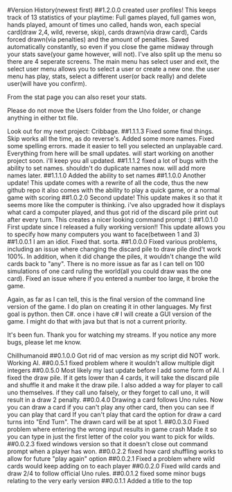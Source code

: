 #Version History(newest first)
##1.2.0.0
created user profiles! This keeps track of 13 statistics of your playtime: Full games played, full games won, hands played, amount of times uno called, hands won, each special card(draw 2,4, wild, reverse, skip), cards drawn(via draw card), Cards forced drawn(via penalties) and the amount of penalties. Saved automatically constantly, so even if you close the game midway through your stats save(your game however, will not). I've also split up the menu so there are 4 seperate screens. The main menu has select user and exit, the select user menu allows you to select a user or create a new one. the user menu has play, stats, select a different user(or back really) and delete user(will have you confirm). 

From the stat page you can also reset your stats. 

Please do not move the Users folder from the Uno folder, or change anything in either txt file.

Look out for my next project: Cribbage.
##1.1.1.3
Fixed some final things. Skip works all the time, as do reverse's. Added some more names. Fixed some spelling errors. 
made it easier to tell you selected an unplayable card. Everything from here will be small updates. will start working on another project soon. i'll keep you all updated. 
##1.1.1.2
fixed a lot of bugs with the ability to set names. shouldn't do duplicate names now. will add more names later. 
##1.1.1.0
Added the ability to set names
##1.1.0.0
Another update! 
This update comes with a rewrite of all the code, thus the new github repo
it also comes with the ability to play a quick game, or a normal game with scoring
##1.0.2.0
Second update!
This update makes it so that it seems more like the computer is thinking. 
i've also upgraded how it displays what card a computer played, and thus got rid of the discard pile print out after every turn.
This creates a nicer looking command prompt :)
##1.0.1.0
First update since I released a fully working version!!
This update allows you to specify how many computers you want to face(between 1 and 3)
##1.0.0.1 
I am an idiot. Fixed that. sorta.
##1.0.0.0
Fixed various problems, including an issue where changing the discard pile to draw pile dind't work 100%. In addition, when it did change the piles, it wouldn't change the wild cards back to "any". There is no more issue as far as I can tell on 100 simulations of one card ruling the world(all you could draw was the one card). Fixed an issue where if you entered a number too large, it broke the game.

Again, as far as I can tell, this is the final version of the command line version of the game. I do plan on creating it in other languages. My first goal is python. then C#. once i have c# I will create a GUI version of the game. I might do that with java but that is not a current priority. 

It's been fun. Thank you for watching my streams. If you notice any more bugs, please let me know. 

 Chillhumanoid
##0.1.0.0
Got rid of mac version as my script did NOT work. Working AI.
##0.0.5.1
fixed problem where it wouldn't allow multiple digit integers
##0.0.5.0
Most likely my last update before I add some form of AI. I fixed the draw pile. If it gets lower than 4 cards, it will take the discard pile and shuffle it and make it the draw pile. I also added a way for player to call uno themselves. if they call uno falsely, or they forget to call uno, it will result in a draw 2 penalty. 
##0.0.4.0
Drawing a card follows Uno rules. Now you can draw a card if you can't play any other card, then you can see if you can play that card
If you can't play that card the option for draw a card turns into "End Turn". The drawn card will be at spot 1. 
##0.0.3.0
Fixed problem where entering the wrong input results in game crash
Made it so you can type in just the first letter of the color you want to pick for wilds. 
##0.0.2.3
fixed windows version so that it doesn't close out command prompt when a player has won.
##0.0.2.2 
fixed how card shuffling works to allow for future "play again" option
##0.0.2.1
Fixed a problem where wild cards would keep adding on to each player
##0.0.2.0
Fixed wild cards and draw 2/4 to follow official Uno rules. 
##0.0.1.2
fixed some minor bugs relating to the very early version
##0.0.1.1
Added a title to the top
